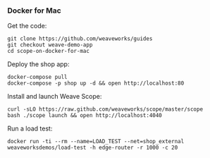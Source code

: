 ### Docker for Mac

Get the code:
```
git clone https://github.com/weaveworks/guides
git checkout weave-demo-app
cd scope-on-docker-for-mac
```
Deploy the shop app:
```
docker-compose pull
docker-compose -p shop up -d && open http://localhost:80
```

Install and launch Weave Scope:
```
curl -sLO https://raw.github.com/weaveworks/scope/master/scope
bash ./scope launch && open http://localhost:4040
```

Run a load test:
```
docker run -ti --rm --name=LOAD_TEST --net=shop_external weaveworksdemos/load-test -h edge-router -r 1000 -c 20
```
